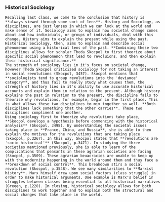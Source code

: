 ### Historical Sociology
    Recalling last class, we come to the conclusion that history is **always viewed through some sort of lens**. History and Sociology, as disciplines, are just lenses in which we can look at the world and make sense of it. Sociology aims to explain how societal change comes about and how individuals, or groups of individuals, deal with this change. History aims to explain the present while using the past. Historical Sociology, then, aims to explain and describe social phenomenon using a historical lens of the past. **Combining these two disciplines allows for scholar Theda Skocpol to first theorize about specific social phenomenon that lead to revoluions, and then explain their historical significance.**
    The strength of sociology lies in it's focus on societal change, however Theda Skocpol criticized sociology for not taking an interest in social revolutions (Skocpol, 3457). Skocpol mentions that **sociologists tend to group revolutions into the 'deviance' category**, and thus fail to really study what causes them. the strength of history lies in it's ability to use accurate historical accounts and explain them in relation to the present. Although history explains the past in relation to the present, the discipline fails to theorize why revolutions, for example, begin in the first place. This is what allows these two disciplines to mix together so well. **Both disciplines lack something that the other carries**. These two disciplines compliment one another.
    Using sociology first to theorize why revolutions take place, **Skocpol develops a hypothesis before commencing with the historical analysis** (Skocpol, 3498). By understanding the societal issues taking place in **France, China, and Russia**, she is able to then explain the motives for the revolutions that are taking place (Skocpol, p.3267). In this way, Skocpol states that **revolutions are 'socio-historical'** (Skocpol, p.3471). In studying the three societies mentioned previously, she is able to learn of the complications that peasants in these agrarian societies are facing (Skocpol, p.3509). These agrarian beuacracies are unable to keep up with the modernity happening in the world around them and thus face a **breakdown of social control**. This breakdown stirs a social revolution (Skocpol, p.3548). We see many similarities to **Marxist history**. Marx himself drew upon social factors (class struggle) in order to make historical arguments. One example is Marx's belief in struggles between classes being essential to all historical narratives (Greeen, p.1220). In closing, historical sociology allows for both disciplines to work together and to explain both the structural and social changes that take place in the world. 
